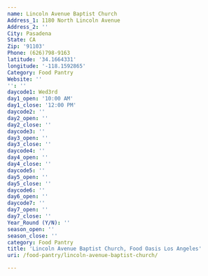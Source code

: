 ```yaml
---
name: Lincoln Avenue Baptist Church
Address_1: 1180 North Lincoln Avenue
Address_2: ''
City: Pasadena
State: CA
Zip: '91103'
Phone: (626)798-9163
latitude: '34.1664331'
longitude: '-118.1592865'
Category: Food Pantry
Website: ''
'': ''
daycode1: Wed3rd
day1_open: '10:00 AM'
day1_close: '12:00 PM'
daycode2: ''
day2_open: ''
day2_close: ''
daycode3: ''
day3_open: ''
day3_close: ''
daycode4: ''
day4_open: ''
day4_close: ''
daycode5: ''
day5_open: ''
day5_close: ''
daycode6: ''
day6_open: ''
daycode7: ''
day7_open: ''
day7_close: ''
Year_Round (Y/N): ''
season_open: ''
season_close: ''
category: Food Pantry
title: 'Lincoln Avenue Baptist Church, Food Oasis Los Angeles'
uri: /food-pantry/lincoln-avenue-baptist-church/

---
```

